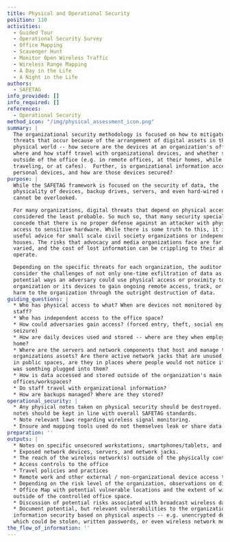 ```yaml
---
title: Physical and Operational Security
position: 110
activities:
  - Guided Tour
  - Operational Security Survey
  - Office Mapping
  - Scavenger Hunt
  - Monitor Open Wireless Traffic
  - Wireless Range Mapping
  - A Day in the Life
  - A Night in the Life
authors:
  - SAFETAG
info_provided: []
info_required: []
references:
  - Operational Security
method_icon: "/img/physical_assessment_icon.png"
summary: |
  The organizational security methodology is focused on how to mitigate against
  threats that occur because of the arrangement of digital assets in the
  physical world -- how secure are the devices at an organization's office,
  where and how staff travel with organizational devices, and whether staff work
  outside of the office (e.g. in remote offices, at their homes, while
  traveling, or at cafes).  Further, is organizational information accessed from
  personal devices, and how are those devices secured?
purpose: |
  While the SAFETAG framework is focused on the security of data, the
  physicality of devices, backup drives, servers, and even hard-wired networks
  cannot be overlooked.

  For many organizations, digital threats that depend on physical access are
  considered the least probable. So much so, that many security specialists
  concede that there is no proper defense against an attacker with physical
  access to sensitive hardware. While there is some truth to this, it is not
  useful advice for small scale civil society organizations or independent media
  houses. The risks that advocacy and media organizations face are far more
  varied, and the cost of lost information can be crippling to their ability to
  operate.

  Depending on the specific threats for each organization, the auditor should
  consider the challenges of not only one-time exfiltration of data as well as
  potential ways an adversary could use physical access or proximity to the
  organization or its devices to gain ongoing remote access, track, or cause
  harm to the organization through the outright destruction of data.
guiding_questions: |
  * Who has physical access to what? When are devices not monitored by trusted
  staff?
  * Who has independent access to the office space?
  * How could adversaries gain access? (forced entry, theft, social engineering,
  seizure)
  * How are daily devices used and stored -- where are they when employees go
  home?
  * Where are the servers and network components that host and manage the
  organizations assets? Are there active network jacks that are unused, are they
  in public spaces, are they in places where people would not notice if there
  was somthing plugged into them?
  * How is data accessed and stored outside of the organization's main
  offices/workspaces?
  * Do staff travel with organizational information?
  * How are backups managed? Where are they stored?
operational_security: |
  * Any physical notes taken on physical security should be destroyed. Digital
  notes should be kept in line with overall SAFETAG standards.
  * Note relevant laws regarding wireless signal monitoring.
  * Ensure and mapping tools used do not themselves leak or share data
preparation: ''
outputs: |
  * Notes on specific unsecured workstations, smartphones/tablets, and digital storage media.
  * Exposed network devices, servers, and network jacks.
  * The reach of the wireless network(s) outside of the physically controlled office space, and how easy it is to identify it as connected to the organization.
  * Access controls to the office
  * Travel policies and practices
  * Remote work and other external / non-organizational device access to organizational data.
  * Depending on the risk level of the organization, observations on digital media (USB sticks) and digitally-related items (print-outs)
  * Office Map with potential vulnerable locations and the extent of wifi access
  outside of the controlled office space.
  * Discussion of potential risks associated with broadcast wireless data.
  * Document potential, but relevant vulnerabilities to the organization's
  information security based on physical aspects -- e.g. unencrypted devices
  which could be stolen, written passwords, or even wireless network metadata.
the_flow_of_information: ''
---
```

